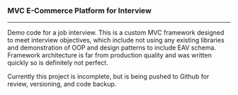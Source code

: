 ### MVC E-Commerce Platform for Interview
----

Demo code for a job interview. This is a custom MVC framework designed to meet interview objectives, which include not using any existing libraries and demonstration of OOP and design patterns to include EAV schema. Framework architecture is far from production quality and was written quickly so is definitely not perfect.

Currently this project is incomplete, but is being pushed to Github for review, versioning, and code backup.
